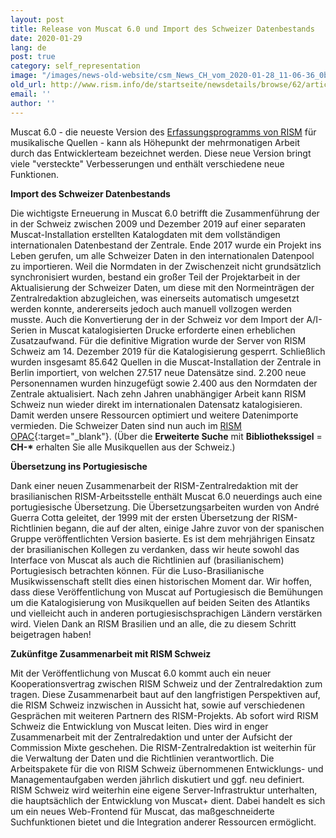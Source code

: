 ```yaml
---
layout: post
title: Release von Muscat 6.0 und Import des Schweizer Datenbestands
date: 2020-01-29
lang: de
post: true
category: self_representation
image: "/images/news-old-website/csm_News_CH_vom_2020-01-28_11-06-36_0b38e1efba.png"
old_url: http://www.rism.info/de/startseite/newsdetails/browse/62/article/64/release-of-muscat-60-and-import-of-the-swiss-dataset.html
email: ''
author: ''
---
```


Muscat 6.0 - die neueste Version des [Erfassungsprogramms von RISM](/de/community/muscat.html) für musikalische Quellen - kann als Höhepunkt der mehrmonatigen Arbeit durch das Entwicklerteam bezeichnet werden. Diese neue Version bringt viele "versteckte" Verbesserungen und enthält verschiedene neue Funktionen.

**Import des Schweizer Datenbestands**

Die wichtigste Erneuerung in Muscat 6.0 betrifft die Zusammenführung der in der Schweiz zwischen 2009 und Dezember 2019 auf einer separaten Muscat-Installation erstellten Katalogdaten mit dem vollständigen internationalen Datenbestand der Zentrale. Ende 2017 wurde ein Projekt ins Leben gerufen, um alle Schweizer Daten in den internationalen Datenpool zu importieren. Weil die Normdaten in der Zwischenzeit nicht grundsätzlich synchronisiert wurden, bestand ein großer Teil der Projektarbeit in der Aktualisierung der Schweizer Daten, um diese mit den Normeinträgen der Zentralredaktion abzugleichen, was einerseits automatisch umgesetzt werden konnte, andererseits jedoch auch manuell vollzogen werden musste. Auch die Konvertierung der in der Schweiz vor dem Import der A/I-Serien in Muscat katalogisierten Drucke erforderte einen erheblichen Zusatzaufwand. Für die definitive Migration wurde der Server von RISM Schweiz am 14. Dezember 2019 für die Katalogisierung gesperrt. Schließlich wurden insgesamt 85.642 Quellen in die Muscat-Installation der Zentrale in Berlin importiert, von welchen 27.517 neue Datensätze sind. 2.200 neue Personennamen wurden hinzugefügt sowie 2.400 aus den Normdaten der Zentrale aktualisiert. Nach zehn Jahren unabhängiger Arbeit kann RISM Schweiz nun wieder direkt im internationalen Datensatz katalogisieren. Damit werden unsere Ressourcen optimiert und weitere Datenimporte vermieden. Die Schweizer Daten sind nun auch im [RISM OPAC](https://opac.rism.info/metaopac/start.do?View=rism&SearchType=2&Language=de){:target="_blank"}. (Über die **Erweiterte Suche** mit **Bibliothekssigel** = **CH-\*** erhalten Sie alle Musikquellen aus der Schweiz.)

**Übersetzung ins Portugiesische**

Dank einer neuen Zusammenarbeit der RISM-Zentralredaktion mit der brasilianischen RISM-Arbeitsstelle enthält Muscat 6.0 neuerdings auch eine portugiesische Übersetzung. Die Übersetzungsarbeiten wurden von André Guerra Cotta geleitet, der 1999 mit der ersten Übersetzung der RISM-Richtlinien begann, die auf der alten, einige Jahre zuvor von der spanischen Gruppe veröffentlichten Version basierte. Es ist dem mehrjährigen Einsatz der brasilianischen Kollegen zu verdanken, dass wir heute sowohl das Interface von Muscat als auch die Richtlinien auf (brasilianischem) Portugiesisch betrachten können. Für die Luso-Brasilianische Musikwissenschaft stellt dies einen historischen Moment dar. Wir hoffen, dass diese Veröffentlichung von Muscat auf Portugiesisch die Bemühungen um die Katalogisierung von Musikquellen auf beiden Seiten des Atlantiks und vielleicht auch in anderen portugiesischsprachigen Ländern verstärken wird. Vielen Dank an RISM Brasilien und an alle, die zu diesem Schritt beigetragen haben!


**Zukünfitge Zusammenarbeit mit RISM Schweiz**

Mit der Veröffentlichung von Muscat 6.0 kommt auch ein neuer Kooperationsvertrag zwischen RISM Schweiz und der Zentralredaktion zum tragen. Diese Zusammenarbeit baut auf den langfristigen Perspektiven auf, die RISM Schweiz inzwischen in Aussicht hat, sowie auf verschiedenen Gesprächen mit weiteren Partnern des RISM-Projekts. Ab sofort wird RISM Schweiz die Entwicklung von Muscat leiten. Dies wird in enger Zusammenarbeit mit der Zentralredaktion und unter der Aufsicht der Commission Mixte geschehen. Die RISM-Zentralredaktion ist weiterhin für die Verwaltung der Daten und die Richtlinien verantwortlich. Die Arbeitspakete für die von RISM Schweiz übernommenen Entwicklungs- und Managementaufgaben werden jährlich diskutiert und ggf. neu definiert. RISM Schweiz wird weiterhin eine eigene Server-Infrastruktur unterhalten, die hauptsächlich der Entwicklung von Muscat+ dient. Dabei handelt es sich um ein neues Web-Frontend für Muscat, das maßgeschneiderte Suchfunktionen bietet und die Integration anderer Ressourcen ermöglicht.


